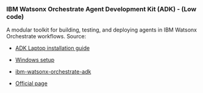 ### IBM Watsonx Orchestrate Agent Development Kit (ADK) - (Low code)
A modular toolkit for building, testing, and deploying agents in IBM Watsonx Orchestrate workflows.
Source: 

- [ADK Laptop installation guide](https://developer.watson-orchestrate.ibm.com/getting_started/wxOde_setup)
- [Windows setup](https://github.com/igor-olikh/adk-installation/blob/main/windows.md)

- [ibm-watsonx-orchestrate-adk](https://github.com/ibm/ibm-watsonx-orchestrate-adk/)
- [Official page](https://developer.watson-orchestrate.ibm.com/)
